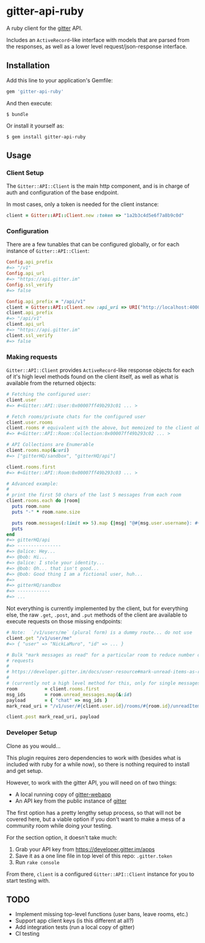 gitter-api-ruby
===============

A ruby client for the [gitter][] API.

Includes an `ActiveRecord`-like interface with models that are parsed from
the responses, as well as a lower level request/json-response interface.


Installation
------------

Add this line to your application's Gemfile:

```ruby
gem 'gitter-api-ruby'
```

And then execute:

```console
$ bundle
```

Or install it yourself as:

```console
$ gem install gitter-api-ruby
```


Usage
-----

### Client Setup

The `Gitter::API::Client` is the main http component, and is in charge of auth
and configuration of the base endpoint.

In most cases, only a token is needed for the client instance:

``` ruby
client = Gitter::API::Client.new :token => "1a2b3c4d5e6f7a8b9c0d"
```

### Configuration

There are a few tunables that can be configured globally, or for each instance
of `Gitter::API::Client`:

``` ruby
Config.api_prefix
#=> "/v1"
Config.api_url
#=> "https://api.gitter.im"
Config.ssl_verify
#=> false

Config.api_prefix = "/api/v1"
client = Gitter::API::Client.new :api_uri => URI("http://localhost:4000")
client.api_prefix
#=> "/api/v1"
client.api_url
#=> "https://api.gitter.im"
client.ssl_verify
#=> false
```

### Making requests

`Gitter::API::Client` provides `ActiveRecord`-like response objects for each of
it's high level methods found on the client itself, as well as what is
available from the returned objects:

```ruby
# Fetching the configured user:
client.user
#=> #<Gitter::API::User:0x00007ff49b293c01 ... >

# Fetch rooms/private chats for the configured user
client.user.rooms
client.rooms # equivalent with the above, but memoized to the client object
#=> #<Gitter::API::Room::Collection:0x00007ff49b293c02 ... >

# API Collections are Enumerable
client.rooms.map(&:uri)
#=> ["gitterHQ/sandbox", "gitterHQ/api"]

client.rooms.first
#=> #<Gitter::API::Room:0x00007ff49b293c03 ... >

# Advanced example:
#
# print the first 50 chars of the last 5 messages from each room
client.rooms.each do |room|
  puts room.name
  puts "-" * room.name.size

  puts room.messages(:limit => 5).map {|msg| "@#{msg.user.username}: #{msg.text[0, 50]}..." }
  puts
end
#=> gitterHQ/api
#=> ----------------
#=> @alice: Hey...
#=> @bob: Hi...
#=> @alice: I stole your identity...
#=> @bob: Oh... that isn't good...
#=> @bob: Good thing I am a fictional user, huh...
#=>
#=> gitterHQ/sandbox
#=> ------------
#=> ...
```

Not everything is currently implemented by the client, but for everything else,
the raw `.get`, `.post`, and `.put` methods of the client are available to
execute requests on those missing endpoints:

```ruby
# Note:  `/v1/users/me` (plural form) is a dummy route... do not use
client.get "/v1/user/me"
#=> { "user" => "NickLaMuro", "id" => ... }

# Bulk "mark messages as read" for a particular room to reduce number of http
# requests
#
# https://developer.gitter.im/docs/user-resource#mark-unread-items-as-read
#
# (currently not a high level method for this, only for single messages)
room          = client.rooms.first
msg_ids       = room.unread_messages.map(&:id)
payload       = { "chat" => msg_ids }
mark_read_uri = "/v1/user/#{client.user.id}/rooms/#{room.id}/unreadItems"

client.post mark_read_uri, payload
```


### Developer Setup

Clone as you would...

This plugin requires zero dependencies to work with (besides what is included
with ruby for a while now), so there is nothing required to install and get
setup.

However, to work with the gitter API, you will need on of two things:

- A local running copy of [gitter-webapp][]
- An API key from the public instance of [gitter][]

The first option has a pretty lengthy setup process, so that will not be
covered here, but a viable option if you don't want to make a mess of a
community room while doing your testing.

For the section option, it doesn't take much:

1. Grab your API key from https://developer.gitter.im/apps
2. Save it as a one line file in top level of this repo: `.gitter.token`
3. Run `rake console`

From there, `client` is a configured `Gitter::API::Client` instance for you to
start testing with.


TODO
----

- Implement missing top-level functions (user bans, leave rooms, etc.)
- Support app client keys (is this different at all?)
- Add integration tests (run a local copy of gitter)
- CI testing


[gitter]:        https://gitter.im
[gitter-webapp]: https://gitlab.com/gitlab-org/gitter/webapp

